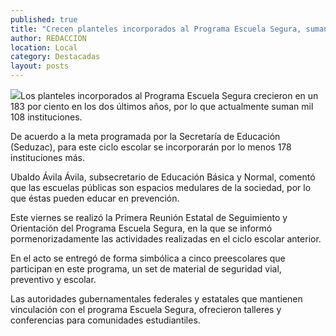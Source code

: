 ```yaml
---
published: true
title: "Crecen planteles incorporados al Programa Escuela Segura, suman mil 108 instituciones"
author: REDACCION
location: Local
category: Destacadas
layout: posts
---
```


![](http://i.imgur.com/DNqQpHzm.jpg)Los planteles incorporados al Programa Escuela Segura crecieron en un 183 por ciento en los dos últimos años, por lo que actualmente suman mil 108 instituciones.
 
De acuerdo a la meta programada por la Secretaría de Educación (Seduzac), para este ciclo escolar se incorporarán por lo menos 178 instituciones más.
 
Ubaldo Ávila Ávila, subsecretario de Educación Básica y Normal, comentó que las escuelas públicas son espacios medulares de la sociedad, por lo que éstas pueden educar en prevención.
 
Este viernes se realizó la Primera Reunión Estatal de Seguimiento y Orientación del Programa Escuela Segura, en la que se informó pormenorizadamente las actividades realizadas en el ciclo escolar anterior.
 
En el acto se entregó de forma simbólica a cinco preescolares que participan en este programa, un set de material de seguridad vial, preventivo y escolar.
 
Las autoridades gubernamentales federales y estatales que mantienen vinculación con el programa Escuela Segura, ofrecieron talleres y conferencias para comunidades estudiantiles.
